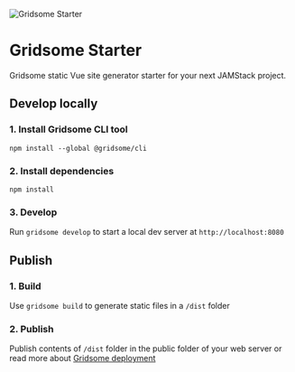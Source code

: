 ![Gridsome Starter](https://repository-images.githubusercontent.com/269549792/192b7780-0e00-11eb-8388-26098a934797 'Gridsome Starter')

# Gridsome Starter

Gridsome static Vue site generator starter for your next JAMStack project.

## Develop locally

### 1. Install Gridsome CLI tool

`npm install --global @gridsome/cli`

### 2. Install dependencies

`npm install`

### 3. Develop

Run `gridsome develop` to start a local dev server at `http://localhost:8080`

## Publish

### 1. Build

Use `gridsome build` to generate static files in a `/dist` folder

### 2. Publish

Publish contents of `/dist` folder in the public folder of your web server or read more about [Gridsome deployment](https://gridsome.org/docs/deployment/)
